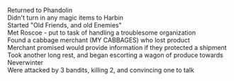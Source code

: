 Returned to Phandolin  
Didn't turn in any magic items to Harbin  
Started "Old Friends, and old Enemies"  
Met Roscoe - put to task of handling a troublesome organization  
Found a cabbage merchant (MY CABBAGES) who lost product  
Merchant promised would provide information if they protected a shipment  
Took another long rest, and began escorting a wagon of produce towards Neverwinter  
Were attacked by 3 bandits, killing 2, and convincing one to talk